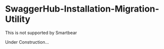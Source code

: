 # SwaggerHub-Installation-Migration-Utility

This is not supported by Smartbear

Under Construction...
